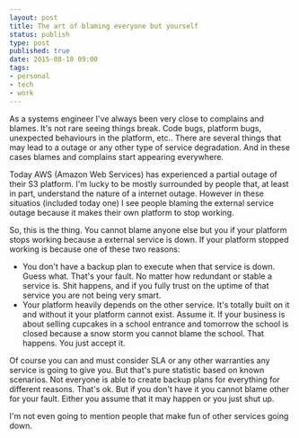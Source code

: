 ```yaml
--- 
layout: post
title: The art of blaming everyone but yourself
status: publish
type: post
published: true
date: 2015-08-10 09:00
tags: 
- personal
- tech
- work
---
```


As a systems engineer I've always been very close to complains and blames. It's not rare seeing things break. Code bugs, platform bugs, unexpected behaviours in the platform, etc.. There are several things that may lead to a outage or any other type of service degradation. And in these cases blames and complains start appearing everywhere.

Today AWS (Amazon Web Services) has experienced a partial outage of their S3 platform. I'm lucky to be mostly surrounded by people that, at least in part, understand the nature of a internet outage. However in these situatios (included today one) I see people blaming the external service outage because it makes their own platform to stop working.

So, this is the thing. You cannot blame anyone else but you if your platform stops working because a external service is down. If your platform stopped working is because one of these two reasons:

* You don't have a backup plan to execute when that service is down. Guess what. That's your fault. No matter how redundant or stable a service is. Shit happens, and if you fully trust on the uptime of that service you are not being very smart.
* Your platform heavily depends on the other service. It's totally built on it and without it your platform cannot exist. Assume it. If your business is about selling cupcakes in a school entrance and tomorrow the school is closed because a snow storm you cannot blame the school. That happens. You just accept it.

Of course you can and must consider SLA or any other warranties any service is going to give you. But that's pure statistic based on known scenarios. Not everyone is able to create backup plans for everything for different reasons. That's ok. But if you don't have it you cannot blame other for your fault. Either you assume that it may happen or you just shut up.

I'm not even going to mention people that make fun of other services going down.
